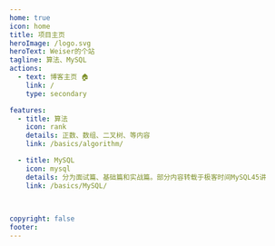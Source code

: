 ```yaml
---
home: true
icon: home
title: 项目主页
heroImage: /logo.svg
heroText: Weiser的个站
tagline: 算法、MySQL
actions:
  - text: 博客主页 🏠
    link: /
    type: secondary

features:
  - title: 算法
    icon: rank
    details: 正数、数组、二叉树、等内容
    link: /basics/algorithm/

  - title: MySQL
    icon: mysql
    details: 分为面试篇、基础篇和实战篇。部分内容转载于极客时间MySQL45讲
    link: /basics/MySQL/

  
 
copyright: false
footer: 
---
```

